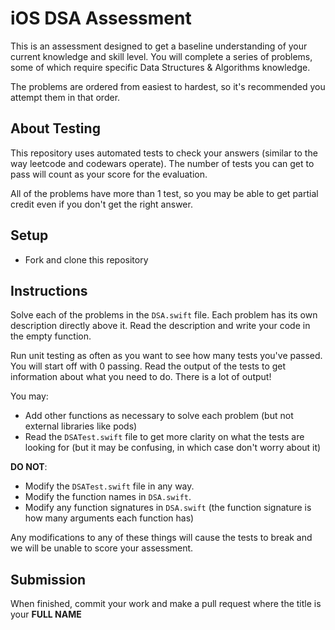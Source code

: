# iOS DSA Assessment

This is an assessment designed to get a baseline understanding of your current knowledge and skill level. You will complete a series of problems, some of which require specific Data Structures & Algorithms knowledge.

The problems are ordered from easiest to hardest, so it's recommended you attempt them in that order.

## About Testing

This repository uses automated tests to check your answers (similar to the way leetcode and codewars operate). The number of tests you can get to pass will count as your score for the evaluation. 

All of the problems have more than 1 test, so you may be able to get partial credit even if you don't get the right answer.

## Setup

* Fork and clone this repository

## Instructions

Solve each of the problems in the `DSA.swift` file. Each problem has its own description directly above it. Read the description and write your code in the empty function.

Run unit testing as often as you want to see how many tests you've passed. You will start off with 0 passing. Read the output of the tests to get information about what you need to do. There is a lot of output!

You may:

* Add other functions as necessary to solve each problem (but not external libraries like pods)
* Read the `DSATest.swift` file to get more clarity on what the tests are looking for (but it may be confusing, in which case don't worry about it)

**DO NOT**:

* Modify the `DSATest.swift` file in any way.
* Modify the function names in `DSA.swift`.
* Modify any function signatures in `DSA.swift` (the function signature is how many arguments each function has)

Any modifications to any of these things will cause the tests to break and we will be unable to score your assessment.

## Submission

When finished, commit your work and make a pull request where the title is your **FULL NAME**

